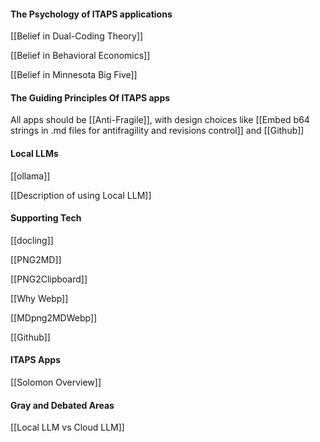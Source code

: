 #### The Psychology of ITAPS applications

[[Belief in Dual-Coding Theory]]

[[Belief in Behavioral Economics]]

[[Belief in Minnesota Big Five]]

#### The Guiding Principles Of ITAPS apps

All apps should be [[Anti-Fragile]], with design choices like [[Embed b64 strings in .md files for antifragility and revisions control]] and [[Github]]

#### Local LLMs

[[ollama]]

[[Description of using Local LLM]]


#### Supporting Tech

[[docling]]

[[PNG2MD]]

[[PNG2Clipboard]]

[[Why Webp]]

[[MDpng2MDWebp]]

[[Github]]


#### ITAPS Apps

[[Solomon Overview]] 


#### Gray and Debated Areas

[[Local LLM vs Cloud LLM]]




